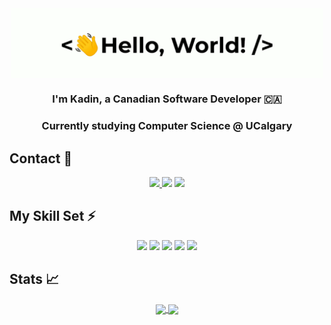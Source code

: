 <div align="center">
    <img src="greetings.gif" align="center" height="" width="500" />
</div>

### <div align="center" width="200">I'm Kadin, a Canadian Software Developer 🇨🇦</div>
### <div align="center" width="200">Currently studying Computer Science @ UCalgary</div>

## Contact 🥷
<p align="center">
    <a href="mailto:kadin.sayani@icloud.com">
        <img src="https://img.shields.io/badge/Ask%20me-anything-1abc9c.svg"/>
    </a>
    <img src="https://img.shields.io/github/followers/kadinsayani.svg?style=social&label=Follow&maxAge=2592000"/>
    <a href="https://www.linkedin.com/in/kadinsayani/">
        <img src="https://img.shields.io/badge/LinkedIn-0077B5?style=for-the-badge&logo=linkedin&logoColor=white" height="20"/>
    </a>
</p>
    
## My Skill Set ⚡️
<div align="center">
    <img src="https://img.shields.io/badge/rust-%23000000.svg?style=for-the-badge&logo=rust&logoColor=white"/>
    <img src="https://img.shields.io/badge/c++-%2300599C.svg?style=for-the-badge&logo=c%2B%2B&logoColor=white"/>
    <img src="https://img.shields.io/badge/c-%2300599C.svg?style=for-the-badge&logo=c&logoColor=white"/>
    <img src="https://img.shields.io/badge/JavaScript-F7DF1E?style=for-the-badge&logo=javascript&logoColor=black"/>
    <img src="https://img.shields.io/badge/python-3670A0?style=for-the-badge&logo=python&logoColor=ffdd54"/>
</div>

## Stats 📈

<div align="center">
    <a href="https://github-readme-stats.vercel.app/api?username=kadinsayani&show_icons=true&theme=highcontrast&rank_icon=github">
        <img height=200 align="center" src="https://github-readme-stats.vercel.app/api?username=kadinsayani&show_icons=true&theme=highcontrast&rank_icon=github"/>
    </a>
    <a href="https://github-readme-stats.vercel.app/api/top-langs/?username=kadinsayani&theme=highcontrast&layout=compact&langs_count=8&card_width=320">
        <img height=200 align="center" src="https://github-readme-stats.vercel.app/api/top-langs/?username=kadinsayani&theme=highcontrast&layout=compact&langs_count=8&card_width=320"/>
    </a>
</div>
  
<!---
kadinsayani/kadinsayani is a ✨ special ✨ repository because its `README.md` (this file) appears on your GitHub profile.
You can click the Preview link to take a look at your changes.
https://dev.to/envoy_/150-badges-for-github-pnk#terminal
--->

